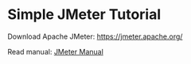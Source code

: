 # Simple JMeter Tutorial

Download Apache JMeter: https://jmeter.apache.org/

Read manual: [JMeter Manual](https://github.com/ladyusa/jMeter/blob/master/jmeter-manual-v3.pdf)
